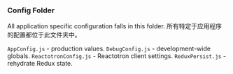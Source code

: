 ### Config Folder
All application specific configuration falls in this folder.
所有特定于应用程序的配置都位于此文件夹中。

`AppConfig.js` - production values.
`DebugConfig.js` - development-wide globals.
`ReactotronConfig.js` - Reactotron client settings.
`ReduxPersist.js` - rehydrate Redux state.
